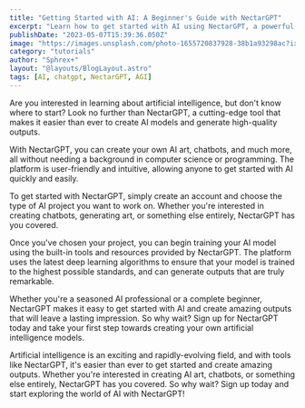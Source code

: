 ```yaml
---
title: "Getting Started with AI: A Beginner's Guide with NectarGPT"
excerpt: "Learn how to get started with AI using NectarGPT, a powerful tool that makes it easier than ever to create artificial intelligence models and generate high-quality outputs."
publishDate: "2023-05-07T15:39:36.050Z"
image: "https://images.unsplash.com/photo-1655720837928-38b1a93298ac?ixlib=rb-4.0.3&ixid=MnwxMjA3fDB8MHxwaG90by1wYWdlfHx8fGVufDB8fHx8&auto=format&fit=crop&w=555&q=80"
category: "tutorials"
author: "Sphrex+"
layout: "@layouts/BlogLayout.astro"
tags: [AI, chatgpt, NectarGPT, AGI]
---
```


Are you interested in learning about artificial intelligence, but don't know where to start? Look no further than NectarGPT, a cutting-edge tool that makes it easier than ever to create AI models and generate high-quality outputs.

With NectarGPT, you can create your own AI art, chatbots, and much more, all without needing a background in computer science or programming. The platform is user-friendly and intuitive, allowing anyone to get started with AI quickly and easily.

To get started with NectarGPT, simply create an account and choose the type of AI project you want to work on. Whether you're interested in creating chatbots, generating art, or something else entirely, NectarGPT has you covered.

Once you've chosen your project, you can begin training your AI model using the built-in tools and resources provided by NectarGPT. The platform uses the latest deep learning algorithms to ensure that your model is trained to the highest possible standards, and can generate outputs that are truly remarkable.

Whether you're a seasoned AI professional or a complete beginner, NectarGPT makes it easy to get started with AI and create amazing outputs that will leave a lasting impression. So why wait? Sign up for NectarGPT today and take your first step towards creating your own artificial intelligence models.

Artificial intelligence is an exciting and rapidly-evolving field, and with tools like NectarGPT, it's easier than ever to get started and create amazing outputs. Whether you're interested in creating AI art, chatbots, or something else entirely, NectarGPT has you covered. So why wait? Sign up today and start exploring the world of AI with NectarGPT!